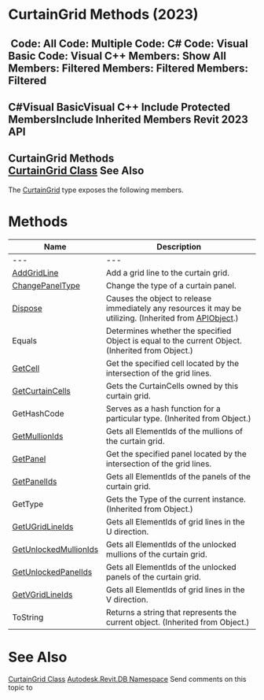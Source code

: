 # CurtainGrid Methods (2023)

﻿
 Code: All Code: Multiple Code: C# Code: Visual Basic Code: Visual C++  Members: Show All Members: Filtered Members: Filtered Members: Filtered   
---  
C#Visual BasicVisual C++
Include Protected MembersInclude Inherited Members
Revit 2023 API  
---  
CurtainGrid Methods  
[CurtainGrid Class](5e0d5b7c-aaa1-d299-6fb8-2faa65b1857a.md "CurtainGrid Class") See Also  
---  
The [CurtainGrid](5e0d5b7c-aaa1-d299-6fb8-2faa65b1857a.md "CurtainGrid Class") type exposes the following members.
# Methods
| Name | Description |
| --- | --- |
| --- | --- | --- |
| [AddGridLine](8886680c-2075-f542-9fcd-140b8bd87d12.md "AddGridLine Method") | Add a grid line to the curtain grid. |
| [ChangePanelType](00a3e500-c61a-4f6a-7a98-7340bef88f4c.md "ChangePanelType Method") | Change the type of a curtain panel. |
| [Dispose](7c03212a-b587-1c89-3912-efea0d2619c5.md "Dispose Method") | Causes the object to release immediately any resources it may be utilizing. (Inherited from [APIObject](beb86ef5-39ad-3f0d-0cd9-0c929387a2bb.md "APIObject Class").) |
| Equals | Determines whether the specified Object is equal to the current Object. (Inherited from Object.) |
| [GetCell](6fa6e433-953c-35e4-ded6-f578c28e42ff.md "GetCell Method") | Get the specified cell located by the intersection of the grid lines. |
| [GetCurtainCells](382a9587-908f-6f99-c46f-c95c0572f827.md "GetCurtainCells Method") | Gets the CurtainCells owned by this curtain grid. |
| GetHashCode | Serves as a hash function for a particular type.  (Inherited from Object.) |
| [GetMullionIds](7988417f-94dd-89b8-e266-038353537745.md "GetMullionIds Method") | Gets all ElementIds of the mullions of the curtain grid. |
| [GetPanel](cbb3dc60-04a8-2e95-d6c8-f6294ce7b6f6.md "GetPanel Method") | Get the specified panel located by the intersection of the grid lines. |
| [GetPanelIds](e1120452-d2b1-886f-e080-95ba0fa9b79b.md "GetPanelIds Method") | Gets all ElementIds of the panels of the curtain grid. |
| GetType | Gets the Type of the current instance. (Inherited from Object.) |
| [GetUGridLineIds](0cab3f8e-34a3-4705-352b-93a9eadefbbd.md "GetUGridLineIds Method") | Gets all ElementIds of grid lines in the U direction. |
| [GetUnlockedMullionIds](032f13a6-311d-f4e1-53ff-b3c345fd043b.md "GetUnlockedMullionIds Method") | Gets all ElementIds of the unlocked mullions of the curtain grid. |
| [GetUnlockedPanelIds](5571b4c3-08f4-c300-5d4e-90d405b1cb52.md "GetUnlockedPanelIds Method") | Gets all ElementIds of the unlocked panels of the curtain grid. |
| [GetVGridLineIds](23e62335-0db9-9b7d-079b-255ca5944c8e.md "GetVGridLineIds Method") | Gets all ElementIds of grid lines in the V direction. |
| ToString | Returns a string that represents the current object. (Inherited from Object.) |

# See Also
[CurtainGrid Class](5e0d5b7c-aaa1-d299-6fb8-2faa65b1857a.md "CurtainGrid Class")
[Autodesk.Revit.DB Namespace](87546ba7-461b-c646-cbb1-2cb8f5bff8b2.md "Autodesk.Revit.DB Namespace")
Send comments on this topic to 